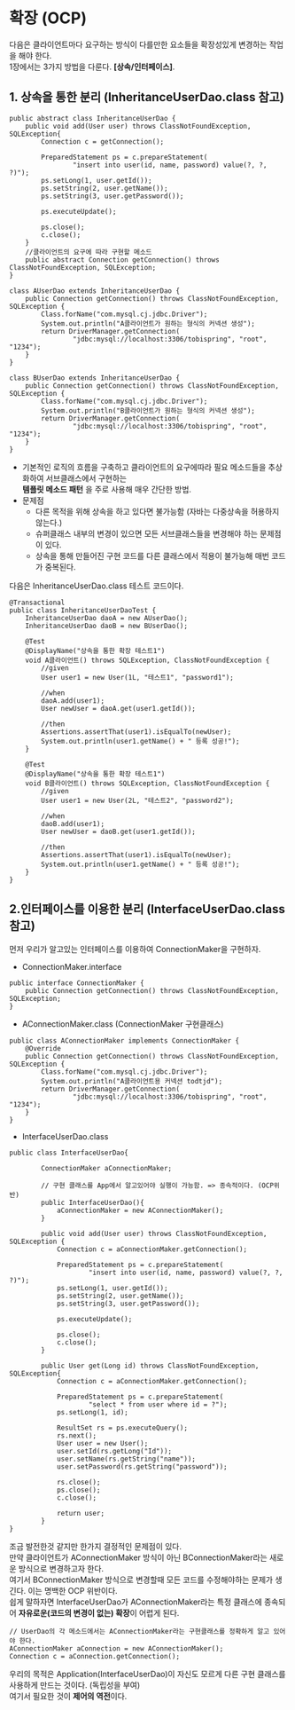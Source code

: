 # 확장 (OCP)

다음은 클라이언트마다 요구하는 방식이 다를만한 요소들을 확장성있게 변경하는 작업을 해야 한다.  
1장에서는 3가지 방법을 다룬다. **[상속/인터페이스]**.  

## 1. 상속을 통한 분리 (InheritanceUserDao.class 참고)
```
public abstract class InheritanceUserDao {
    public void add(User user) throws ClassNotFoundException, SQLException{
        Connection c = getConnection();

        PreparedStatement ps = c.prepareStatement(
                "insert into user(id, name, password) value(?, ?, ?)");
        ps.setLong(1, user.getId());
        ps.setString(2, user.getName());
        ps.setString(3, user.getPassword());

        ps.executeUpdate();

        ps.close();
        c.close();
    }
    //클라이언트의 요구에 따라 구현할 메소드
    public abstract Connection getConnection() throws ClassNotFoundException, SQLException;
}

class AUserDao extends InheritanceUserDao {
    public Connection getConnection() throws ClassNotFoundException, SQLException {
        Class.forName("com.mysql.cj.jdbc.Driver");
        System.out.println("A클라이언트가 원하는 형식의 커넥션 생성");
        return DriverManager.getConnection(
                "jdbc:mysql://localhost:3306/tobispring", "root", "1234");
    }
}

class BUserDao extends InheritanceUserDao {
    public Connection getConnection() throws ClassNotFoundException, SQLException {
        Class.forName("com.mysql.cj.jdbc.Driver");
        System.out.println("B클라이언트가 원하는 형식의 커넥션 생성");
        return DriverManager.getConnection(
                "jdbc:mysql://localhost:3306/tobispring", "root", "1234");
    }
}
```

* 기본적인 로직의 흐름을 구축하고 클라이언트의 요구에따라 필요 메소드들을 추상화하여 서브클래스에서 구현하는  
__템플릿 메소드 패턴__ 을 주로 사용해 매우 간단한 방법.
* 문제점
  * 다른 목적을 위해 상속을 하고 있다면 불가능함 (자바는 다중상속을 허용하지 않는다.)
  * 슈퍼클래스 내부의 변경이 있으면 모든 서브클래스들을 변경해야 하는 문제점이 있다.
  * 상속을 통해 만들어진 구현 코드를 다른 클래스에서 적용이 불가능해 매번 코드가 중복된다.
  
다음은 InheritanceUserDao.class 테스트 코드이다.
```
@Transactional
public class InheritanceUserDaoTest {
    InheritanceUserDao daoA = new AUserDao();
    InheritanceUserDao daoB = new BUserDao();

    @Test
    @DisplayName("상속을 통한 확장 테스트1")
    void A클라이언트() throws SQLException, ClassNotFoundException {
        //given
        User user1 = new User(1L, "테스트1", "password1");

        //when
        daoA.add(user1);
        User newUser = daoA.get(user1.getId());

        //then
        Assertions.assertThat(user1).isEqualTo(newUser);
        System.out.println(user1.getName() + " 등록 성공!");
    }

    @Test
    @DisplayName("상속을 통한 확장 테스트1")
    void B클라이언트() throws SQLException, ClassNotFoundException {
        //given
        User user1 = new User(2L, "테스트2", "password2");

        //when
        daoB.add(user1);
        User newUser = daoB.get(user1.getId());

        //then
        Assertions.assertThat(user1).isEqualTo(newUser);
        System.out.println(user1.getName() + " 등록 성공!");
    }
}
```

## 2.인터페이스를 이용한 분리 (InterfaceUserDao.class 참고)
먼저 우리가 알고있는 인터페이스를 이용하여 ConnectionMaker을 구현하자.
* ConnectionMaker.interface 
```
public interface ConnectionMaker {
    public Connection getConnection() throws ClassNotFoundException, SQLException;
}
```  
* AConnectionMaker.class (ConnectionMaker 구현클래스)
```
public class AConnectionMaker implements ConnectionMaker {
    @Override
    public Connection getConnection() throws ClassNotFoundException, SQLException {
        Class.forName("com.mysql.cj.jdbc.Driver");
        System.out.println("A클라이언트용 커넥션 todtjd");
        return DriverManager.getConnection(
                "jdbc:mysql://localhost:3306/tobispring", "root", "1234");
    }
}

```
* InterfaceUserDao.class
```
public class InterfaceUserDao{

        ConnectionMaker aConnectionMaker;

        // 구현 클래스를 App에서 알고있어야 실행이 가능함. => 종속적이다. (OCP위반)
        public InterfaceUserDao(){
            aConnectionMaker = new AConnectionMaker();
        }

        public void add(User user) throws ClassNotFoundException, SQLException {
            Connection c = aConnectionMaker.getConnection();

            PreparedStatement ps = c.prepareStatement(
                    "insert into user(id, name, password) value(?, ?, ?)");
            ps.setLong(1, user.getId());
            ps.setString(2, user.getName());
            ps.setString(3, user.getPassword());

            ps.executeUpdate();

            ps.close();
            c.close();
        }

        public User get(Long id) throws ClassNotFoundException, SQLException{
            Connection c = aConnectionMaker.getConnection();

            PreparedStatement ps = c.prepareStatement(
                    "select * from user where id = ?");
            ps.setLong(1, id);

            ResultSet rs = ps.executeQuery();
            rs.next();
            User user = new User();
            user.setId(rs.getLong("Id"));
            user.setName(rs.getString("name"));
            user.setPassword(rs.getString("password"));

            rs.close();
            ps.close();
            c.close();

            return user;
        }
}
```
조금 발전한것 같지만 한가지 결정적인 문제점이 있다.   
만약 클라이언트가 AConnectionMaker 방식이 아닌 BConnectionMaker라는 새로운 방식으로 변경하고자 한다.  
여기서 BConnectionMaker 방식으로 변경할때 모든 코드를 수정해야하는 문제가 생긴다. 이는 명백한 OCP 위반이다.  
쉽게 말하자면 InterfaceUserDao가 AConnectionMaker라는 특정 클래스에 종속되어 **자유로운(코드의 변경이 없는) 확장**이 어렵게 된다.  
```
// UserDao의 각 메소드에서는 AConnectionMaker라는 구현클래스를 정확하게 알고 있어야 한다.
AConnectionMaker aConnection = new AConnectionMaker();
Connection c = aConnection.getConnection();
```

우리의 목적은 Application(InterfaceUserDao)이 자신도 모르게 다른 구현 클래스를 사용하게 만드는 것이다. (독립성을 부여)  
여기서 필요한 것이 **제어의 역전**이다.
